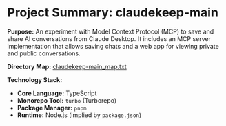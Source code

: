 # Project Summary: claudekeep-main

**Purpose:** An experiment with Model Context Protocol (MCP) to save and share AI conversations from Claude Desktop. It includes an MCP server implementation that allows saving chats and a web app for viewing private and public conversations.

**Directory Map:** [claudekeep-main_map.txt](./claudekeep-main_map.txt)

**Technology Stack:**
*   **Core Language:** TypeScript
*   **Monorepo Tool:** `turbo` (Turborepo)
*   **Package Manager:** `pnpm`
*   **Runtime:** Node.js (implied by `package.json`)
